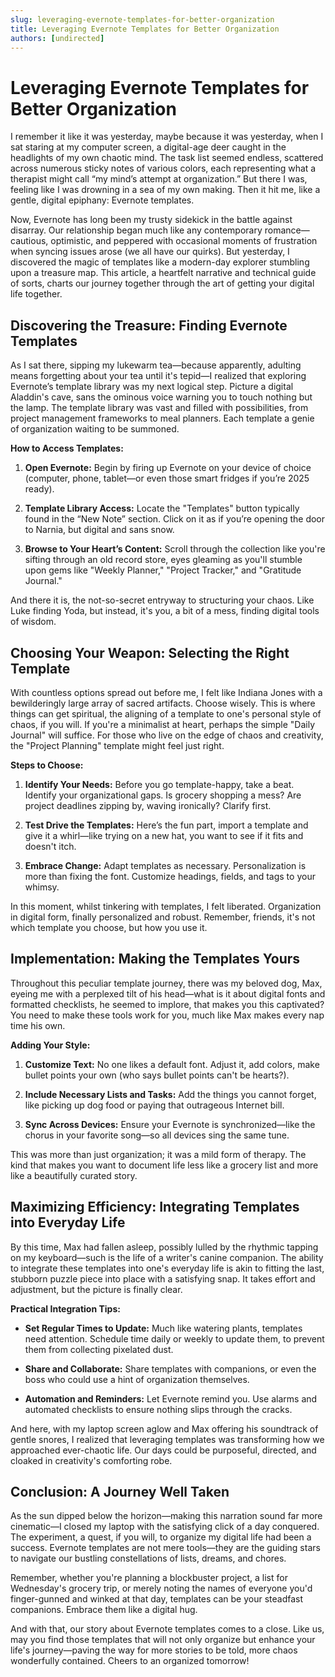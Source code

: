 ```yaml
---
slug: leveraging-evernote-templates-for-better-organization
title: Leveraging Evernote Templates for Better Organization
authors: [undirected]
---
```



# Leveraging Evernote Templates for Better Organization

I remember it like it was yesterday, maybe because it was yesterday, when I sat staring at my computer screen, a digital-age deer caught in the headlights of my own chaotic mind. The task list seemed endless, scattered across numerous sticky notes of various colors, each representing what a therapist might call “my mind’s attempt at organization.” But there I was, feeling like I was drowning in a sea of my own making. Then it hit me, like a gentle, digital epiphany: Evernote templates. 

Now, Evernote has long been my trusty sidekick in the battle against disarray. Our relationship began much like any contemporary romance—cautious, optimistic, and peppered with occasional moments of frustration when syncing issues arose (we all have our quirks). But yesterday, I discovered the magic of templates like a modern-day explorer stumbling upon a treasure map. This article, a heartfelt narrative and technical guide of sorts, charts our journey together through the art of getting your digital life together.

## Discovering the Treasure: Finding Evernote Templates

As I sat there, sipping my lukewarm tea—because apparently, adulting means forgetting about your tea until it's tepid—I realized that exploring Evernote’s template library was my next logical step. Picture a digital Aladdin's cave, sans the ominous voice warning you to touch nothing but the lamp. The template library was vast and filled with possibilities, from project management frameworks to meal planners. Each template a genie of organization waiting to be summoned.

**How to Access Templates:**

1. **Open Evernote:** Begin by firing up Evernote on your device of choice (computer, phone, tablet—or even those smart fridges if you’re 2025 ready).

2. **Template Library Access:** Locate the "Templates" button typically found in the “New Note” section. Click on it as if you’re opening the door to Narnia, but digital and sans snow.

3. **Browse to Your Heart’s Content:** Scroll through the collection like you're sifting through an old record store, eyes gleaming as you'll stumble upon gems like "Weekly Planner," "Project Tracker," and "Gratitude Journal."

And there it is, the not-so-secret entryway to structuring your chaos. Like Luke finding Yoda, but instead, it's you, a bit of a mess, finding digital tools of wisdom.

## Choosing Your Weapon: Selecting the Right Template

With countless options spread out before me, I felt like Indiana Jones with a bewilderingly large array of sacred artifacts. Choose wisely. This is where things can get spiritual, the aligning of a template to one's personal style of chaos, if you will. If you're a minimalist at heart, perhaps the simple "Daily Journal" will suffice. For those who live on the edge of chaos and creativity, the "Project Planning" template might feel just right. 

**Steps to Choose:**

1. **Identify Your Needs:** Before you go template-happy, take a beat. Identify your organizational gaps. Is grocery shopping a mess? Are project deadlines zipping by, waving ironically? Clarify first.

2. **Test Drive the Templates:** Here’s the fun part, import a template and give it a whirl—like trying on a new hat, you want to see if it fits and doesn't itch. 

3. **Embrace Change:** Adapt templates as necessary. Personalization is more than fixing the font. Customize headings, fields, and tags to your whimsy.

In this moment, whilst tinkering with templates, I felt liberated. Organization in digital form, finally personalized and robust. Remember, friends, it's not which template you choose, but how you use it.

## Implementation: Making the Templates Yours

Throughout this peculiar template journey, there was my beloved dog, Max, eyeing me with a perplexed tilt of his head—what is it about digital fonts and formatted checklists, he seemed to implore, that makes you this captivated? You need to make these tools work for you, much like Max makes every nap time his own. 

**Adding Your Style:**

1. **Customize Text:** No one likes a default font. Adjust it, add colors, make bullet points your own (who says bullet points can't be hearts?).

2. **Include Necessary Lists and Tasks:** Add the things you cannot forget, like picking up dog food or paying that outrageous Internet bill.

3. **Sync Across Devices:** Ensure your Evernote is synchronized—like the chorus in your favorite song—so all devices sing the same tune. 

This was more than just organization; it was a mild form of therapy. The kind that makes you want to document life less like a grocery list and more like a beautifully curated story.

## Maximizing Efficiency: Integrating Templates into Everyday Life

By this time, Max had fallen asleep, possibly lulled by the rhythmic tapping on my keyboard—such is the life of a writer's canine companion. The ability to integrate these templates into one's everyday life is akin to fitting the last, stubborn puzzle piece into place with a satisfying snap. It takes effort and adjustment, but the picture is finally clear.

**Practical Integration Tips:**

- **Set Regular Times to Update:** Much like watering plants, templates need attention. Schedule time daily or weekly to update them, to prevent them from collecting pixelated dust.

- **Share and Collaborate:** Share templates with companions, or even the boss who could use a hint of organization themselves. 

- **Automation and Reminders:** Let Evernote remind you. Use alarms and automated checklists to ensure nothing slips through the cracks.

And here, with my laptop screen aglow and Max offering his soundtrack of gentle snores, I realized that leveraging templates was transforming how we approached ever-chaotic life. Our days could be purposeful, directed, and cloaked in creativity's comforting robe.

## Conclusion: A Journey Well Taken

As the sun dipped below the horizon—making this narration sound far more cinematic—I closed my laptop with the satisfying click of a day conquered. The experiment, a quest, if you will, to organize my digital life had been a success. Evernote templates are not mere tools—they are the guiding stars to navigate our bustling constellations of lists, dreams, and chores.

Remember, whether you're planning a blockbuster project, a list for Wednesday's grocery trip, or merely noting the names of everyone you'd finger-gunned and winked at that day, templates can be your steadfast companions. Embrace them like a digital hug.

And with that, our story about Evernote templates comes to a close. Like us, may you find those templates that will not only organize but enhance your life's journey—paving the way for more stories to be told, more chaos wonderfully contained. Cheers to an organized tomorrow!